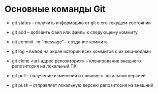 # Основные команды Git

*	git status – получить информацию от git о его текущем состоянии

*   git add – добавить файл или файлы к следующему коммиту

*   git commit -m “message” – создание коммита

*	git log – вывод на экран истории всех коммитов с их хеш-кодами

*	git clone <url-адрес репозитория> – клонирование внешнего репозитория на  локальный ПК

*	git pull – получение изменений и слияние с локальной версией

*	git push – отправляет локальную версию репозитория на внешний
